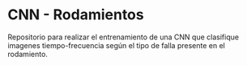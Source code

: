 # CNN - Rodamientos
 Repositorio para realizar el entrenamiento de una CNN que clasifique imagenes tiempo-frecuencia según el tipo de falla presente en el rodamiento.
